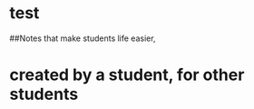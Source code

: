 # test
##Notes that make students life easier,

<h1 style:"color:"#FF0060"; font-size:1rem;">created by a student, for other students</h1>
